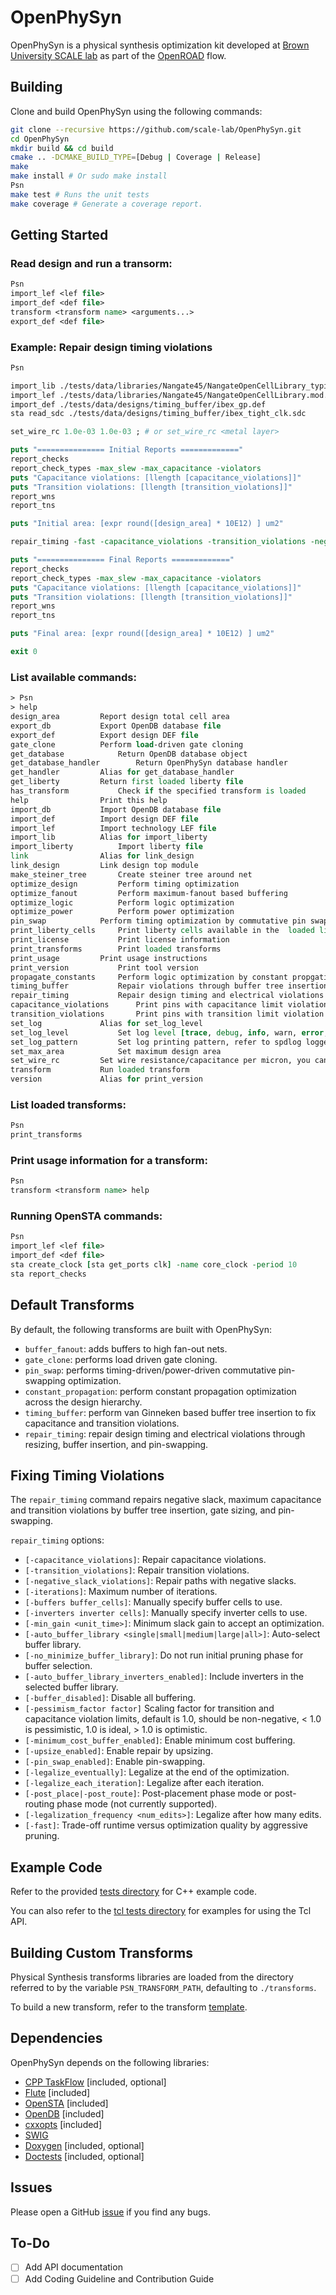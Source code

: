 # OpenPhySyn

OpenPhySyn is a physical synthesis optimization kit developed at [Brown University SCALE lab](http://scale.engin.brown.edu) as part of the [OpenROAD](https://theopenroadproject.org/) flow.

## Building

Clone and build OpenPhySyn using the following commands:

```sh
git clone --recursive https://github.com/scale-lab/OpenPhySyn.git
cd OpenPhySyn
mkdir build && cd build
cmake .. -DCMAKE_BUILD_TYPE=[Debug | Coverage | Release]
make
make install # Or sudo make install
Psn
make test # Runs the unit tests
make coverage # Generate a coverage report.
```

## Getting Started

### Read design and run a transorm:

```tcl
Psn
import_lef <lef file>
import_def <def file>
transform <transform name> <arguments...>
export_def <def file>
```

### Example: Repair design timing violations

```tcl
Psn

import_lib ./tests/data/libraries/Nangate45/NangateOpenCellLibrary_typical.lib
import_lef ./tests/data/libraries/Nangate45/NangateOpenCellLibrary.mod.lef
import_def ./tests/data/designs/timing_buffer/ibex_gp.def
sta read_sdc ./tests/data/designs/timing_buffer/ibex_tight_clk.sdc

set_wire_rc 1.0e-03 1.0e-03 ; # or set_wire_rc <metal layer>

puts "=============== Initial Reports ============="
report_checks
report_check_types -max_slew -max_capacitance -violators
puts "Capacitance violations: [llength [capacitance_violations]]"
puts "Transition violations: [llength [transition_violations]]"
report_wns
report_tns

puts "Initial area: [expr round([design_area] * 10E12) ] um2"

repair_timing -fast -capacitance_violations -transition_violations -negative_slack_violations -iterations 1 -auto_buffer_library medium -upsize_enabled -pin_swap_enabled

puts "=============== Final Reports ============="
report_checks
report_check_types -max_slew -max_capacitance -violators
puts "Capacitance violations: [llength [capacitance_violations]]"
puts "Transition violations: [llength [transition_violations]]"
report_wns
report_tns

puts "Final area: [expr round([design_area] * 10E12) ] um2"

exit 0
```

### List available commands:

```tcl
> Psn
> help
design_area			Report design total cell area
export_db			Export OpenDB database file
export_def			Export design DEF file
gate_clone			Perform load-driven gate cloning
get_database			Return OpenDB database object
get_database_handler		Return OpenPhySyn database handler
get_handler			Alias for get_database_handler
get_liberty			Return first loaded liberty file
has_transform			Check if the specified transform is loaded
help				Print this help
import_db			Import OpenDB database file
import_def			Import design DEF file
import_lef			Import technology LEF file
import_lib			Alias for import_liberty
import_liberty			Import liberty file
link				Alias for link_design
link_design			Link design top module
make_steiner_tree		Create steiner tree around net
optimize_design			Perform timing optimization
optimize_fanout			Perform maximum-fanout based buffering
optimize_logic			Perform logic optimization
optimize_power			Perform power optimization
pin_swap			Perform timing optimization by commutative pin swapping
print_liberty_cells		Print liberty cells available in the  loaded library
print_license			Print license information
print_transforms		Print loaded transforms
print_usage			Print usage instructions
print_version			Print tool version
propagate_constants		Perform logic optimization by constant propgation
timing_buffer			Repair violations through buffer tree insertion
repair_timing			Repair design timing and electrical violations through resizing, buffer insertion, and pin-swapping
capacitance_violations		Print pins with capacitance limit violation
transition_violations		Print pins with transition limit violation
set_log				Alias for set_log_level
set_log_level			Set log level [trace, debug, info, warn, error, critical, off]
set_log_pattern			Set log printing pattern, refer to spdlog logger for pattern formats
set_max_area			Set maximum design area
set_wire_rc			Set wire resistance/capacitance per micron, you can also specify technology layer
transform			Run loaded transform
version				Alias for print_version
```

### List loaded transforms:

```tcl
Psn
print_transforms
```

### Print usage information for a transform:

```tcl
Psn
transform <transform name> help
```

### Running OpenSTA commands:

```tcl
Psn
import_lef <lef file>
import_def <def file>
sta create_clock [sta get_ports clk] -name core_clock -period 10
sta report_checks
```

## Default Transforms

By default, the following transforms are built with OpenPhySyn:

-   `buffer_fanout`: adds buffers to high fan-out nets.
-   `gate_clone`: performs load driven gate cloning.
-   `pin_swap`: performs timing-driven/power-driven commutative pin-swapping optimization.
-   `constant_propagation`: perform constant propagation optimization across the design hierarchy.
-   `timing_buffer`: perform van Ginneken based buffer tree insertion to fix capacitance and transition violations.
-   `repair_timing`: repair design timing and electrical violations through resizing, buffer insertion, and pin-swapping.

## Fixing Timing Violations

The `repair_timing` command repairs negative slack, maximum capacitance and transition violations by buffer tree insertion, gate sizing, and pin-swapping.

`repair_timing` options:

-   `[-capacitance_violations]`: Repair capacitance violations.
-   `[-transition_violations]`: Repair transition violations.
-   `[-negative_slack_violations]`: Repair paths with negative slacks.
-   `[-iterations]`: Maximum number of iterations.
-   `[-buffers buffer_cells]`: Manually specify buffer cells to use.
-   `[-inverters inverter cells]`: Manually specify inverter cells to use.
-   `[-min_gain <unit_time>]`: Minimum slack gain to accept an optimization.
-   `[-auto_buffer_library <single|small|medium|large|all>]`: Auto-select buffer library.
-   `[-no_minimize_buffer_library]`: Do not run initial pruning phase for buffer selection.
-   `[-auto_buffer_library_inverters_enabled]`: Include inverters in the selected buffer library.
-   `[-buffer_disabled]`: Disable all buffering.
-   `[-pessimism_factor factor]` Scaling factor for transition and capacitance violation limits, default is 1.0, should be non-negative, < 1.0 is pessimistic, 1.0 is ideal, > 1.0 is optimistic.
-   `[-minimum_cost_buffer_enabled]`: Enable minimum cost buffering.
-   `[-upsize_enabled]`: Enable repair by upsizing.
-   `[-pin_swap_enabled]`: Enable pin-swapping.
-   `[-legalize_eventually]`: Legalize at the end of the optimization.
-   `[-legalize_each_iteration]`: Legalize after each iteration.
-   `[-post_place|-post_route]`: Post-placement phase mode or post-routing phase mode (not currently supported).
-   `[-legalization_frequency <num_edits>]`: Legalize after how many edits.
-   `[-fast]`: Trade-off runtime versus optimization quality by aggressive pruning.

## Example Code

Refer to the provided [tests directory](https://github.com/scale-lab/OpenPhySyn/tree/master/tests) for C++ example code.

You can also refer to the [tcl tests directory](https://github.com/scale-lab/OpenPhySyn/tree/master/tests/tcl) for examples for using the Tcl API.

## Building Custom Transforms

Physical Synthesis transforms libraries are loaded from the directory referred to by the variable `PSN_TRANSFORM_PATH`, defaulting to `./transforms`.

To build a new transform, refer to the transform [template](https://github.com/scale-lab/OpenPhySynHelloTransform).

## Dependencies

OpenPhySyn depends on the following libraries:

-   [CPP TaskFlow](https://github.com/cpp-taskflow/cpp-taskflow) [included, optional]
-   [Flute](https://github.com/The-OpenROAD-Project/flute3) [included]
-   [OpenSTA](https://github.com/The-OpenROAD-Project/OpenSTA) [included]
-   [OpenDB](https://github.com/The-OpenROAD-Project/OpenDB) [included]
-   [cxxopts](https://github.com/jarro2783/cxxopts) [included]
-   [SWIG](http://www.swig.org/Doc1.3/Tcl.html)
-   [Doxygen](http://www.doxygen.nl) [included, optional]
-   [Doctests](https://github.com/onqtam/doctest) [included, optional]

## Issues

Please open a GitHub [issue](https://github.com/scale-lab/OpenPhySyn/issues/new) if you find any bugs.

## To-Do

-   [ ] Add API documentation
-   [ ] Add Coding Guideline and Contribution Guide
